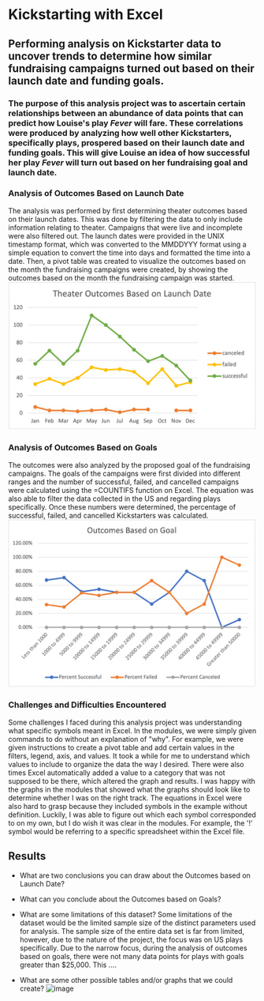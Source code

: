 # Kickstarting with Excel

## Performing analysis on Kickstarter data to uncover trends to determine how similar fundraising campaigns turned out based on their launch date and funding goals.

### The purpose of this analysis project was to ascertain certain relationships between an abundance of data points that can predict how Louise's play _Fever_ will fare. These correlations were produced by analyzing how well other Kickstarters, specifically plays, prospered based on their launch date and funding goals. This will give Louise an idea of how successful her play _Fever_ will turn out based on her fundraising goal and launch date.

### Analysis of Outcomes Based on Launch Date
The analysis was performed by first determining theater outcomes based on their launch dates. This was done by filtering the data to only include information relating to theater. Campaigns that were live and incomplete were also filtered out. The launch dates were provided in the UNIX timestamp format, which was converted to the MMDDYYY format using a simple equation to convert the time into days and formatted the time into a date. Then, a pivot table was created to visualize the outcomes based on the month the fundraising campaigns were created, by showing the outcomes based on the month the fundraising campaign was started.
![text](https://github.com/carrotdip/kickstarter-analysis/blob/f2dcf9816123c1bec2a1d9c3c49e991f962d77c1/Theater_Outcomes_Vs_Launch.png)

### Analysis of Outcomes Based on Goals
The outcomes were also analyzed by the proposed goal of the fundraising campaigns. The goals of the campaigns were first divided into different ranges and the number of successful, failed, and cancelled campaigns were calculated using the =COUNTIFS function on Excel. The equation was also able to filter the data collected in the US and regarding plays specifically. Once these numbers were determined, the percentage of successful, failed, and cancelled Kickstarters was calculated. 
![text](https://github.com/carrotdip/kickstarter-analysis/blob/cce9f7f97e530c5b7feb86d76e137020e98e2505/Outcomes_vs_Goals.png)

### Challenges and Difficulties Encountered
Some challenges I faced during this analysis project was understanding what specific symbols meant in Excel. In the modules, we were simply given commands to do without an explanation of "why". For example, we were given instructions to create a pivot table and add certain values in the filters, legend, axis, and values. It took a while for me to understand which values to include to organize the data the way I desired. There were also times Excel automatically added a value to a category that was not supposed to be there, which altered the graph and results. I was happy with the graphs in the modules that showed what the graphs should look like to determine whether I was on the right track. 
The equations in Excel were also hard to grasp because they included symbols in the example without definition. Luckily, I was able to figure out which each symbol corresponded to on my own, but I do wish it was clear in the modules. For example, the '!' symbol would be referring to a specific spreadsheet within the Excel file. 

## Results

- What are two conclusions you can draw about the Outcomes based on Launch Date?

- What can you conclude about the Outcomes based on Goals?

- What are some limitations of this dataset?
Some limitations of the dataset would be the limited sample size of the distinct parameters used for analysis. The sample size of the entire data set is far from limited, however, due to the nature of the project, the focus was on US plays specifically. Due to the narrow focus, during the analysis of outcomes based on goals, there were not many data points for plays with goals greater than $25,000. This ....

- What are some other possible tables and/or graphs that we could create?
![image](https://user-images.githubusercontent.com/92421274/137826710-c9c8d7ff-ac37-4ead-adf8-a71e54024523.png)
